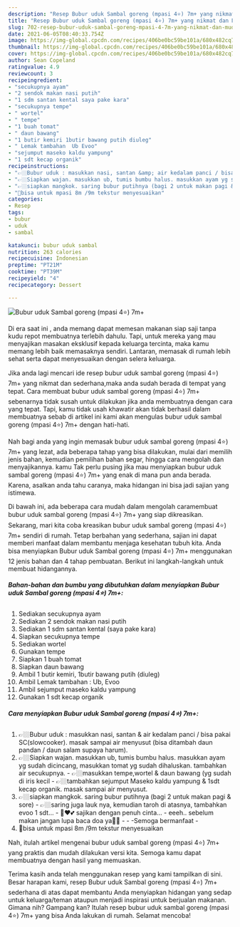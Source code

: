 ```yaml
---
description: "Resep Bubur uduk Sambal goreng (mpasi 4⭐) 7m+ yang nikmat dan Mudah Dibuat"
title: "Resep Bubur uduk Sambal goreng (mpasi 4⭐) 7m+ yang nikmat dan Mudah Dibuat"
slug: 702-resep-bubur-uduk-sambal-goreng-mpasi-4-7m-yang-nikmat-dan-mudah-dibuat
date: 2021-06-05T08:40:33.754Z
image: https://img-global.cpcdn.com/recipes/406be0bc59be101a/680x482cq70/bubur-uduk-sambal-goreng-mpasi-4⭐-7m-foto-resep-utama.jpg
thumbnail: https://img-global.cpcdn.com/recipes/406be0bc59be101a/680x482cq70/bubur-uduk-sambal-goreng-mpasi-4⭐-7m-foto-resep-utama.jpg
cover: https://img-global.cpcdn.com/recipes/406be0bc59be101a/680x482cq70/bubur-uduk-sambal-goreng-mpasi-4⭐-7m-foto-resep-utama.jpg
author: Sean Copeland
ratingvalue: 4.9
reviewcount: 3
recipeingredient:
- "secukupnya ayam"
- "2 sendok makan nasi putih"
- "1 sdm santan kental saya pake kara"
- "secukupnya tempe"
- " wortel"
- " tempe"
- "1 buah tomat"
- " daun bawang"
- "1 butir kemiri 1butir bawang putih diuleg"
- " Lemak tambahan  Ub Evoo"
- "sejumput maseko kaldu yampung"
- "1 sdt kecap organik"
recipeinstructions:
- "👉🏼Bubur uduk : masukkan nasi, santan &amp; air kedalam panci / bisa pakai SC(slowcooker). masak sampai air menyusut (bisa ditambah daun pandan / daun salam supaya harum)."
- "👉🏼Siapkan wajan. masukkan ub, tumis bumbu halus. masukkan ayam yg sudah dicincang, masukkan tomat yg sudah dihaluskan. tambahkan air secukupnya.  👉🏼masukkan tempe,wortel &amp; daun bawang (yg sudah di iris kecil 👉🏼tambahkan sejumput Maseko kaldu yampung &amp; 1sdt kecap organik. masak sampai air menyusut."
- "👉🏼siapkan mangkok. saring bubur putihnya (bagi 2 untuk makan pagi &amp; sore) 👉🏼saring juga lauk nya, kemudian taroh di atasnya, tambahkan evoo 1 sdt... 🥣♥️💕 sajikan dengan penuh cinta...  eeeh.. sebelum makan jangan lupa baca doa ya🤲🏻   -Semoga bermanfaat -"
- "📝bisa untuk mpasi 8m /9m tekstur menyesuaikan"
categories:
- Resep
tags:
- bubur
- uduk
- sambal

katakunci: bubur uduk sambal 
nutrition: 263 calories
recipecuisine: Indonesian
preptime: "PT21M"
cooktime: "PT39M"
recipeyield: "4"
recipecategory: Dessert

---
```



![Bubur uduk Sambal goreng (mpasi 4⭐) 7m+](https://img-global.cpcdn.com/recipes/406be0bc59be101a/680x482cq70/bubur-uduk-sambal-goreng-mpasi-4⭐-7m-foto-resep-utama.jpg)

Di era  saat ini , anda memang dapat memesan makanan siap saji tanpa kudu repot membuatnya terlebih dahulu. Tapi, untuk mereka yang mau menyajikan masakan eksklusif kepada keluarga tercinta, maka kamu memang lebih baik memasaknya sendiri. Lantaran, memasak di rumah lebih sehat serta dapat menyesuaikan dengan selera keluarga.

Jika anda lagi mencari ide resep bubur uduk sambal goreng (mpasi 4⭐) 7m+ yang nikmat dan sederhana,maka anda sudah berada di tempat yang tepat. Cara membuat bubur uduk sambal goreng (mpasi 4⭐) 7m+  sebenarnya tidak susah untuk dilakukan jika anda membuatnya dengan cara yang tepat. Tapi, kamu tidak usah khawatir akan tidak berhasil dalam membuatnya 
sebab di artikel ini kami akan mengulas bubur uduk sambal goreng (mpasi 4⭐) 7m+ dengan hati-hati.  



Nah bagi anda yang ingin memasak bubur uduk sambal goreng (mpasi 4⭐) 7m+ yang lezat, ada beberapa tahap yang bisa dilakukan, mulai dari memilih jenis bahan, kemudian pemilihan bahan segar, hingga cara mengolah dan menyajikannya. kamu Tak perlu pusing jika mau menyiapkan bubur uduk sambal goreng (mpasi 4⭐) 7m+ yang enak di mana pun anda berada. Karena, asalkan anda  tahu caranya, maka hidangan ini bisa jadi sajian yang istimewa.

Di bawah ini, ada beberapa cara mudah dalam mengolah caramembuat bubur uduk sambal goreng (mpasi 4⭐) 7m+ yang siap dikreasikan. Sekarang, mari kita coba kreasikan bubur uduk sambal goreng (mpasi 4⭐) 7m+ sendiri di rumah. Tetap berbahan yang sederhana, sajian ini dapat memberi manfaat dalam membantu menjaga kesehatan tubuh kita. Anda bisa menyiapkan Bubur uduk Sambal goreng (mpasi 4⭐) 7m+ menggunakan 12 jenis bahan dan 4 tahap pembuatan. Berikut ini langkah-langkah untuk membuat hidangannya.

<!--inarticleads1-->

##### Bahan-bahan dan bumbu yang dibutuhkan dalam menyiapkan Bubur uduk Sambal goreng (mpasi 4⭐) 7m+:

1. Sediakan secukupnya ayam
1. Sediakan 2 sendok makan nasi putih
1. Sediakan 1 sdm santan kental (saya pake kara)
1. Siapkan secukupnya tempe
1. Sediakan  wortel
1. Gunakan  tempe
1. Siapkan 1 buah tomat
1. Siapkan  daun bawang
1. Ambil 1 butir kemiri, 1butir bawang putih (diuleg)
1. Ambil  Lemak tambahan : Ub, Evoo
1. Ambil sejumput maseko kaldu yampung
1. Gunakan 1 sdt kecap organik




<!--inarticleads2-->

##### Cara menyiapkan Bubur uduk Sambal goreng (mpasi 4⭐) 7m+:

1. 👉🏼Bubur uduk : masukkan nasi, santan &amp; air kedalam panci / bisa pakai SC(slowcooker). masak sampai air menyusut (bisa ditambah daun pandan / daun salam supaya harum).
1. 👉🏼Siapkan wajan. masukkan ub, tumis bumbu halus. masukkan ayam yg sudah dicincang, masukkan tomat yg sudah dihaluskan. tambahkan air secukupnya.  - 👉🏼masukkan tempe,wortel &amp; daun bawang (yg sudah di iris kecil - 👉🏼tambahkan sejumput Maseko kaldu yampung &amp; 1sdt kecap organik. masak sampai air menyusut.
1. 👉🏼siapkan mangkok. saring bubur putihnya (bagi 2 untuk makan pagi &amp; sore) - 👉🏼saring juga lauk nya, kemudian taroh di atasnya, tambahkan evoo 1 sdt... - 🥣♥️💕 sajikan dengan penuh cinta...  - eeeh.. sebelum makan jangan lupa baca doa ya🤲🏻 -   - -Semoga bermanfaat -
1. 📝bisa untuk mpasi 8m /9m tekstur menyesuaikan




Nah, itulah artikel mengenai  bubur uduk sambal goreng (mpasi 4⭐) 7m+  yang praktis dan mudah dilakukan versi kita. Semoga kamu dapat membuatnya dengan hasil yang memuaskan. 

Terima kasih anda telah menggunakan resep yang kami tampilkan di sini. Besar harapan kami, resep  Bubur uduk Sambal goreng (mpasi 4⭐) 7m+ sederhana di atas dapat membantu Anda menyiapkan hidangan yang sedap untuk keluarga/teman ataupun menjadi inspirasi untuk berjualan makanan. Gimana nih? Gampang kan? Itulah resep bubur uduk sambal goreng (mpasi 4⭐) 7m+ yang bisa Anda lakukan di rumah. Selamat mencoba!

